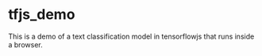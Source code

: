 # tfjs_demo
This is a demo of a text classification model in tensorflowjs that runs inside a browser.

